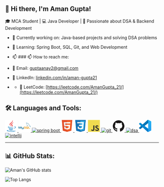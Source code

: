 ## 👋 Hi there, I'm Aman Gupta!

🎓 MCA Student | 💻 Java Developer | 🚀 Passionate about DSA & Backend Development

- 🔭 Currently working on: Java-based projects and solving DSA problems
- 🌱 Learning: Spring Boot, SQL, Git, and Web Development
- 📫 ### 📫 How to reach me:

- 📧 Email: [guptaanay2@gmail.com](guptaanay2@gmail.com)
- 💼 LinkedIn: [linkedin.com/in/aman-gupta21](linkedin.com/in/aman-gupta21)
- - 🧠 LeetCode: [https://leetcode.com/AmanGupta_21/](https://leetcode.com/AmanGupta_21/)




## 🛠 Languages and Tools:

<p align="left">
  <a href="https://www.java.com/" target="_blank" rel="noreferrer">
    <img src="https://raw.githubusercontent.com/devicons/devicon/master/icons/java/java-original.svg" alt="java" width="40" height="40"/>
  </a>
  <a href="https://www.mysql.com/" target="_blank" rel="noreferrer">
    <img src="https://raw.githubusercontent.com/devicons/devicon/master/icons/mysql/mysql-original-wordmark.svg" alt="mysql" width="40" height="40"/>
  </a>
  <a href="https://spring.io/projects/spring-boot" target="_blank" rel="noreferrer">
    <img src="https://cdn.jsdelivr.net/gh/devicons/devicon/icons/spring/spring-original.svg" alt="spring boot" width="40" height="40"/>
  </a>
  <a href="https://developer.mozilla.org/en-US/docs/Web/HTML" target="_blank" rel="noreferrer">
    <img src="https://raw.githubusercontent.com/devicons/devicon/master/icons/html5/html5-original.svg" alt="html5" width="40" height="40"/>
  </a>
  <a href="https://developer.mozilla.org/en-US/docs/Web/CSS" target="_blank" rel="noreferrer">
    <img src="https://raw.githubusercontent.com/devicons/devicon/master/icons/css3/css3-original.svg" alt="css3" width="40" height="40"/>
  </a>
  <a href="https://developer.mozilla.org/en-US/docs/Web/JavaScript" target="_blank" rel="noreferrer">
    <img src="https://raw.githubusercontent.com/devicons/devicon/master/icons/javascript/javascript-original.svg" alt="javascript" width="40" height="40"/>
  </a>
  <a href="https://git-scm.com/" target="_blank" rel="noreferrer">
    <img src="https://www.vectorlogo.zone/logos/git-scm/git-scm-icon.svg" alt="git" width="40" height="40"/>
  </a>
  <a href="https://github.com/" target="_blank" rel="noreferrer">
    <img src="https://raw.githubusercontent.com/devicons/devicon/master/icons/github/github-original.svg" alt="github" width="40" height="40"/>
  </a>
  <a href="https://en.wikipedia.org/wiki/Data_structure" target="_blank" rel="noreferrer">
    <img src="https://cdn-icons-png.flaticon.com/512/3039/3039381.png" alt="dsa" width="40" height="40"/>
  </a>
  <a href="https://code.visualstudio.com/" target="_blank" rel="noreferrer">
    <img src="https://raw.githubusercontent.com/devicons/devicon/master/icons/vscode/vscode-original.svg" alt="vscode" width="40" height="40"/>
  </a>
  <a href="https://www.jetbrains.com/idea/" target="_blank" rel="noreferrer">
    <img src="https://cdn.jsdelivr.net/gh/devicons/devicon/icons/intellij/intellij-original.svg" alt="intellij" width="40" height="40"/>
  </a>
</p>

---

## 📊 GitHub Stats:
![Aman's GitHub stats](https://github-readme-stats.vercel.app/api?username=guptaanay21&show_icons=true&theme=tokyonight)

![Top Langs](https://github-readme-stats.vercel.app/api/top-langs/?username=guptaanay21&layout=compact&theme=tokyonight)
